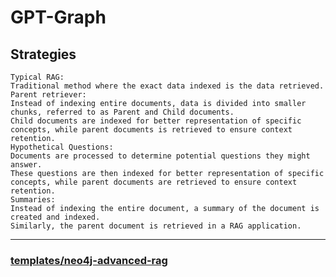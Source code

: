 # GPT-Graph


Strategies
------
    Typical RAG:
    Traditional method where the exact data indexed is the data retrieved.
    Parent retriever:
    Instead of indexing entire documents, data is divided into smaller chunks, referred to as Parent and Child documents.
    Child documents are indexed for better representation of specific concepts, while parent documents is retrieved to ensure context retention.
    Hypothetical Questions:
    Documents are processed to determine potential questions they might answer.
    These questions are then indexed for better representation of specific concepts, while parent documents are retrieved to ensure context retention.
    Summaries:
    Instead of indexing the entire document, a summary of the document is created and indexed.
    Similarly, the parent document is retrieved in a RAG application.
------

### [templates/neo4j-advanced-rag](https://github.com/langchain-ai/langchain/tree/master/templates/neo4j-advanced-rag?ref=blog.langchain.dev&source=post_page-----d95119a8c42e--------------------------------)
